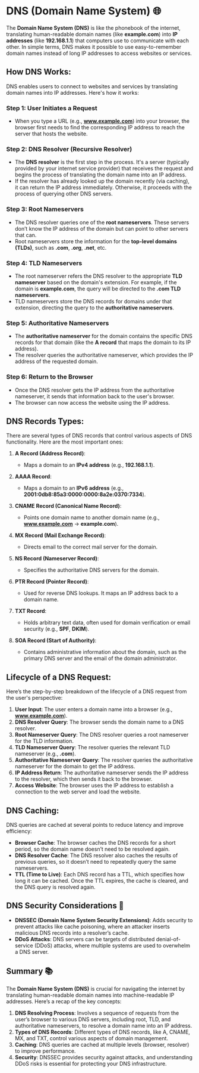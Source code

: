 # **DNS (Domain Name System)** 🌐

The **Domain Name System (DNS)** is like the phonebook of the internet, translating human-readable domain names (like **example.com**) into **IP addresses** (like **192.168.1.1**) that computers use to communicate with each other. In simple terms, DNS makes it possible to use easy-to-remember domain names instead of long IP addresses to access websites or services.

## **How DNS Works:**

DNS enables users to connect to websites and services by translating domain names into IP addresses. Here's how it works:

### **Step 1: User Initiates a Request**

- When you type a URL (e.g., **www.example.com**) into your browser, the browser first needs to find the corresponding IP address to reach the server that hosts the website.

### **Step 2: DNS Resolver (Recursive Resolver)**

- The **DNS resolver** is the first step in the process. It's a server (typically provided by your internet service provider) that receives the request and begins the process of translating the domain name into an IP address.
- If the resolver has already looked up the domain recently (via caching), it can return the IP address immediately. Otherwise, it proceeds with the process of querying other DNS servers.

### **Step 3: Root Nameservers**

- The DNS resolver queries one of the **root nameservers**. These servers don’t know the IP address of the domain but can point to other servers that can.
- Root nameservers store the information for the **top-level domains (TLDs)**, such as **.com**, **.org**, **.net**, etc.

### **Step 4: TLD Nameservers**

- The root nameserver refers the DNS resolver to the appropriate **TLD nameserver** based on the domain's extension. For example, if the domain is **example.com**, the query will be directed to the **.com TLD nameservers**.
- TLD nameservers store the DNS records for domains under that extension, directing the query to the **authoritative nameservers**.

### **Step 5: Authoritative Nameservers**

- The **authoritative nameserver** for the domain contains the specific DNS records for that domain (like the **A record** that maps the domain to its IP address).
- The resolver queries the authoritative nameserver, which provides the IP address of the requested domain.

### **Step 6: Return to the Browser**

- Once the DNS resolver gets the IP address from the authoritative nameserver, it sends that information back to the user's browser.
- The browser can now access the website using the IP address.

## **DNS Records Types:**

There are several types of DNS records that control various aspects of DNS functionality. Here are the most important ones:

1. **A Record (Address Record)**:

   - Maps a domain to an **IPv4 address** (e.g., **192.168.1.1**).

2. **AAAA Record**:

   - Maps a domain to an **IPv6 address** (e.g., **2001:0db8:85a3:0000:0000:8a2e:0370:7334**).

3. **CNAME Record (Canonical Name Record)**:

   - Points one domain name to another domain name (e.g., **www.example.com** -> **example.com**).

4. **MX Record (Mail Exchange Record)**:

   - Directs email to the correct mail server for the domain.

5. **NS Record (Nameserver Record)**:

   - Specifies the authoritative DNS servers for the domain.

6. **PTR Record (Pointer Record)**:

   - Used for reverse DNS lookups. It maps an IP address back to a domain name.

7. **TXT Record**:

   - Holds arbitrary text data, often used for domain verification or email security (e.g., **SPF**, **DKIM**).

8. **SOA Record (Start of Authority)**:
   - Contains administrative information about the domain, such as the primary DNS server and the email of the domain administrator.

## **Lifecycle of a DNS Request:**

Here’s the step-by-step breakdown of the lifecycle of a DNS request from the user's perspective:

1. **User Input**: The user enters a domain name into a browser (e.g., **www.example.com**).
2. **DNS Resolver Query**: The browser sends the domain name to a DNS resolver.
3. **Root Nameserver Query**: The DNS resolver queries a root nameserver for the TLD information.
4. **TLD Nameserver Query**: The resolver queries the relevant TLD nameserver (e.g., **.com**).
5. **Authoritative Nameserver Query**: The resolver queries the authoritative nameserver for the domain to get the IP address.
6. **IP Address Return**: The authoritative nameserver sends the IP address to the resolver, which then sends it back to the browser.
7. **Access Website**: The browser uses the IP address to establish a connection to the web server and load the website.

## **DNS Caching:**

DNS queries are cached at several points to reduce latency and improve efficiency:

- **Browser Cache**: The browser caches the DNS records for a short period, so the domain name doesn’t need to be resolved again.
- **DNS Resolver Cache**: The DNS resolver also caches the results of previous queries, so it doesn’t need to repeatedly query the same nameservers.
- **TTL (Time to Live)**: Each DNS record has a TTL, which specifies how long it can be cached. Once the TTL expires, the cache is cleared, and the DNS query is resolved again.

## **DNS Security Considerations** 🔐

- **DNSSEC (Domain Name System Security Extensions)**: Adds security to prevent attacks like cache poisoning, where an attacker inserts malicious DNS records into a resolver’s cache.
- **DDoS Attacks**: DNS servers can be targets of distributed denial-of-service (DDoS) attacks, where multiple systems are used to overwhelm a DNS server.

## **Summary** 📚

The **Domain Name System (DNS)** is crucial for navigating the internet by translating human-readable domain names into machine-readable IP addresses. Here’s a recap of the key concepts:

1. **DNS Resolving Process**: Involves a sequence of requests from the user’s browser to various DNS servers, including root, TLD, and authoritative nameservers, to resolve a domain name into an IP address.
2. **Types of DNS Records**: Different types of DNS records, like A, CNAME, MX, and TXT, control various aspects of domain management.
3. **Caching**: DNS queries are cached at multiple levels (browser, resolver) to improve performance.
4. **Security**: DNSSEC provides security against attacks, and understanding DDoS risks is essential for protecting your DNS infrastructure.
